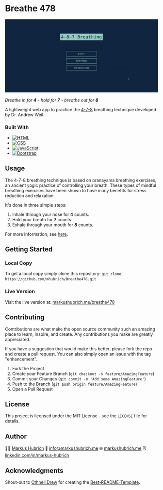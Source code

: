 # Breathe 478

[![Breathe 478 Web App][product-screenshot]](http://markushubrich.me/breathe478/)

_Breathe in for **4** - hold for **7** - breathe out for **8**_

A lightweight web app to practice the [4-7-8](https://health.clevelandclinic.org/4-7-8-breathing/) breathing technique developed by Dr. Andrew Weil.

### Built With

* [![HTML][HTML.com]][HTML-url]
* [![CSS][CSS.com]][CSS-url]
* [![JavaScript][JavaScript.com]][JavaScript-url]
* [![Bootstrap][Bootstrap.com]][Bootstrap-url]

## Usage

The 4-7-8 breathing technique is based on pranayama breathing exercises, an ancient yogic practice of controlling your breath. These types of mindful breathing exercises have been shown to have many benefits for stress reduction and relaxation.

It's done in three simple steps:
1. Inhale through your nose for **4** counts.
2. Hold your breath for **7** counts.
3. Exhale through your mouth for **8** counts.

For more information, see [here](https://health.clevelandclinic.org/4-7-8-breathing/).

## Getting Started

### Local Copy

To get a local copy simply clone this repository: `git clone https://github.com/mhubrich/Breathe478.git`

### Live Version

Visit the live version at: [markushubrich.me/breathe478](http://markushubrich.me/breathe478/)

## Contributing

Contributions are what make the open source community such an amazing place to learn, inspire, and create. Any contributions you make are greatly appreciated.

If you have a suggestion that would make this better, please fork the repo and create a pull request. You can also simply open an issue with the tag "enhancement".

1. Fork the Project
2. Create your Feature Branch (`git checkout -b feature/AmazingFeature`)
3. Commit your Changes (`git commit -m 'Add some AmazingFeature'`)
4. Push to the Branch (`git push origin feature/AmazingFeature`)
5. Open a Pull Request

## License

This project is licensed under the MIT License - see the `LICENSE` file for details.

## Author

👨‍💻 [Markus Hubrich](https://github.com/mhubrich)
📧 [info@markushubrich.me](mailto:info@markushubrich.me)
🌐 [markushubrich.me](http://markushubrich.me)
🗒️ [linkedin.com/in/markus-hubrich](www.linkedin.com/in/markus-hubrich)

## Acknowledgments

Shout-out to [Othneil Drew](https://github.com/othneildrew) for creating the [Best-README-Template](https://github.com/othneildrew/Best-README-Template). 


<!-- MARKDOWN LINKS & IMAGES -->
<!-- https://www.markdownguide.org/basic-syntax/#reference-style-links -->
[product-screenshot]: images/screenshot.gif
[HTML.com]: https://img.shields.io/badge/HTML5-E34F26?style=for-the-badge&logo=html5&logoColor=white
[HTML-url]: https://html.spec.whatwg.org/multipage/
[CSS.com]: https://img.shields.io/badge/CSS3-1572B6?style=for-the-badge&logo=css3&logoColor=white
[CSS-url]: https://www.w3.org/Style/CSS/Overview.en.html
[JavaScript.com]: https://img.shields.io/badge/JavaScript-F7DF1E?style=for-the-badge&logo=javascript&logoColor=black
[JavaScript-url]: https://developer.mozilla.org/en-US/docs/Web/JavaScript
[Bootstrap.com]: https://img.shields.io/badge/Bootstrap-563D7C?style=for-the-badge&logo=bootstrap&logoColor=white
[Bootstrap-url]: https://getbootstrap.com
